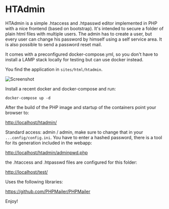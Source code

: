 HTAdmin
=======

HTAdmin is a simple .htaccess and .htpasswd editor implemented in PHP with a nice frontend (based on bootstrap). It's intended to secure a folder of plain html files with multiple users. The admin has to create a user, but every user can change his password by himself using a self service area. It is also possible to send a password reset mail.

It comes with a preconfigured docker-compose.yml, so you don't have to install a LAMP stack locally for testing but can use docker instead.





You find the application in `sites/html/htadmin`.

![Screenshot](screenshot.png "Screenshot")

Install a recent docker and docker-compose and run:

`docker-compose up -d`
 
After the build of the PHP image and startup of the containers point your browser to:

<http://localhost/htadmin/>

Standard access: admin / admin, make sure to change that in your `...config/config.ini`. You have to enter a hashed password, there is a tool for its generation included in the webapp:

<http://localhost/htadmin/adminpwd.php>

the .htaccess and .htpasswd files are configured for this folder:

<http://localhost/test/>

Uses the following libraries:

<https://github.com/PHPMailer/PHPMailer>


Enjoy!

